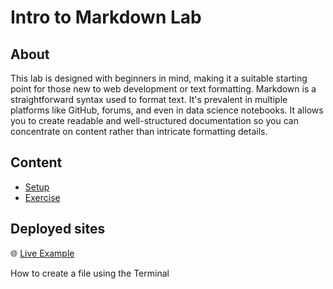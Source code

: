 <h1>
  <span class="prefix"></span>
  <span class="headline">Intro to Markdown Lab</span>
</h1>

## About

This lab is designed with beginners in mind, making it a suitable starting point for those new to web development or text formatting. Markdown is a straightforward syntax used to format text. It's prevalent in multiple platforms like GitHub, forums, and even in data science notebooks. It allows you to create readable and well-structured documentation so you can concentrate on content rather than intricate formatting details.

## Content

- [Setup](./setup/README.md)
- [Exercise](./exercise/README.md)

## Deployed sites

🌐 [Live Example](https://pages.git.generalassemb.ly/modular-curriculum-all-courses/intro-to-markdown-lab-solution/live-solution/)

How to create a file using the Terminal